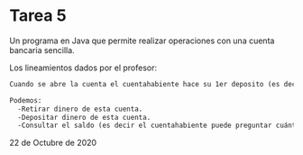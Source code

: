 # Tarea 5

Un programa en Java que permite realizar operaciones con una cuenta bancaria sencilla.

Los lineamientos dados por el profesor:

```txt
Cuando se abre la cuenta el cuentahabiente hace su 1er deposito (es decir deposita una cantidad de dinero inicial).

Podemos:
  -Retirar dinero de esta cuenta.
  -Depositar dinero de esta cuenta.
  -Consultar el saldo (es decir el cuentahabiente puede preguntar cuánto dinero hay en su cuenta.
```

22 de Octubre de 2020

